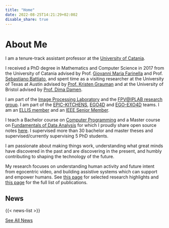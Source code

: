```yaml
---
title: "Home"
date: 2022-08-25T14:21:29+02:002
disable_share: true
---
```

<!-- <table class="twitter-sidebar">
<tr>
<td> -->
<h1>About Me</h1>

<p>I am a tenure-track assistant professor at the <a target="_blank" href="https://www.unict.it/">University of Catania</a>.</p> 
<p>I received a PhD degree in Mathematics and Computer Science in 2017 from the University of Catania advised by Prof. <a target="_blank" href="https://www.dmi.unict.it/farinella/">Giovanni Maria Farinella</a> and Prof. <a target="_blank" href="https://www.dmi.unict.it/~battiato/">Sebastiano Battiato</a>, and spent time as a visiting researcher at the University of Texas at Austin advised by <a target="_blank" href="https://www.cs.utexas.edu/~grauman/">Prof. Kristen Grauman</a> and at the University of Bristol advised by <a target="_blank" href="https://dimadamen.github.io/">Prof. Dima Damen</a>.</p>

<p>I am part of the <a target="_blank" href="http://iplab.dmi.unict.it">Image Processing Laboratory</a> and the <a target="_blank" href="http://iplab.dmi.unict.it/fpv/">FPV@IPLAB research group</a>.
I am part of the <a target="_blank" href="https://epic-kitchens.github.io/">EPIC-KITCHENS</a>, <a href="https://ego4d-data.org/" target="_blank">EGO4D</a> and <a href="https://ego-exo4d-data.org/" target="_blank">EGO-EXO4D</a> teams. I am an <a href="https://ellis.eu">ELLIS member</a> and an <a href="https://www.ieee.org">IEEE Senior Member</a>.</p>

<p>I teach a Bachelor course on <a href="/teaching/prog1/"> Computer Programming</a> and a Master course on <a href="">Fundamentals of Data Analysis</a> for which I proudly share open source notes <a href="https://antoninofurnari.github.io/fadlecturenotes/">here</a>. I supervised more than 30 bachelor and master theses and supervised/currently supervising 5 PhD students.</p>

<p>I am passionate about making things work, understanding what great minds have discovered in the past and are discovering in the present, and humbly contributing to shaping the technology of the future.</p>

<p>My research focuses on understanding human activity and future intent from egocentric video, and building assistive systems which can support and empower humans. See <a href="/research">this page</a> for selected research highlights and <a href="/publications">this page</a> for the full list of publications.</p>

<!-- 
Antonino Furnari is a tenure-track assistant professor at the <a target="_blank" href="https://www.unict.it/">University of Catania</a>. 
He received a PhD degree in Mathematics and Computer Science in 2017 from the same institution and spent time as a visiting researcher at the University of Texas at Austin and at the University of Bristol.
He belongs to the <a href="http://iplab.dmi.unict.it">Image Processing Laboratory</a> and the <a href="http://iplab.dmi.unict.it/fpv/">FPV@IPLAB research group</a>.
He has been working on First Person (Egocentric) Computer Vision since 2014 and he is part of the <a target="_blank" href="https://epic-kitchens.github.io/">EPIC-KITCHENS</a> and <a href="https://ego4d-data.org/" target="_blank">EGO4D</a> teams.
His research focuses on understanding human activity and future intent from egocentric video. -->


<!--I am an assistant Professor (RTD-b) at the University of Catania (<a target="_blank" href="https://www.unict.it/">https://www.unict.it/</a>) since 2022.
I received my bachelor's degree and master's degree in computer science (both cum laude) and my PhD in Mathematics and Computer Science in 2010, 2013, and 2017 respectively from the University of Catania. 
I am a member of the IPLAB (<a target="_blank" href="https://iplab.dmi.unict.it/fpv">https://iplab.dmi.unict.it/fpv</a>) research group since 2012 and I have authored two patents and more than 60 papers in international book chapters, international journals and international conference proceedings. 
I served as a contract professor at the Department of Mathematics and Computer science, University of Catania, Italy, since 2017. In these years, I have held courses on Programming Laboratories, Fundamentals of Data Analysis Laboratories, Statistical Laboratory in R, and Social Media Data Analysis.
In April 2021, I have achieved the Italian "Abilitazione Scientifica Nazionale" (ASN) for sectors "01/B1 Informatica" and "09/H1 Sistemi di Elaborazione delle Informazioni".
In 2020 and 2021 I have been guest editor for IEEE Transactions on Pattern Analysis and Image Intelligence (TPAMI) with a special issue on "Egocentric Perception". Since 2021, I serve as an associate editor for the Springer "The Visual Computer Journal".
I have been involved in the organization of several international events, such as the Assistive Computer Vision and Robotics (ACVR - https://iplab.dmi.unict.it/acvr2022/) workshop series (since 2016), the International Computer Vision Summer School (ICVSS - https://iplab.dmi.unict.it/icvss) (since 2017), the Egocentric Perception Interaction and Computing (EPIC - https://eyewear-computing.org/) workshop series (since 2018), and the EGO4D workshops and tutorials (since 2022 - https://ego4d-data.org/).
I serve as reviewer for the main international conferences in the fields of Computer Vision, Multimedia and Machine Learning, such as CVPR, ICCV, ECCV, NeurIPS, ICLR, WACV, ACM Multimedia, IJCAI, ICRA, ICPR, ICIAP, and for several journals, including IEEE Pattern Analysis and Machine Intelligence, International Journal of Computer Vision, Pattern Recognition, Computer Vision and Image Understanding, IEEE Circuits and Systems for Videos Technology and Pattern Recognition Letters.
Since 2016, I have held talks at universities, including the University of Bristol (UK), the University of Bern (CH), the University of Essex (UK), ETH (CH), at workshops (EgoApp 2019 in conjunction with BMVC 2019), and tutorials at conferences (ICIAP 2019, VISAPP 2019, VISAPP 2020, VISAPP 2021, ICIAP 2022).
Since 2021, I am co-founder and Chief R&D Officier of Next Vision s.r.l. (http://nextvisionlab.it/), a spin-off of the University of Catania which aims to build innovative Artificial Intelligence technologies to make machines able to perceive and understand the world exploiting fixed, mobile and wearable cameras. -->

<!-- # Affiliations

<style>
    table.affiliations {
        border:none;
    }

    table.affiliations td {
        vertical-align: middle;
        text-align:center;
    }

    table.affiliations td img {
        display:inline;
        margin: 0;
    }

    table.affiliations td:nth-child(2) {
        width:70%;
    }

    .overflow {
        overflow:scroll; 
        height:1000px;
    }

    ul.no-bullets {
        list-style-type: none; /* Remove bullets */
        padding: 0; /* Remove padding */
        margin: 0; /* Remove margins */
    }

    ul.no-bullets li {
        margin-bottom:1em;
    }
</style>

<table class="affiliations">
<tr>
    <td>
        <a href="https://iplab.dmi.unict.it/" target="_blank"><img src="images/iplab.jpeg"></a>
    </td>
    <td> <a href="https://iplab.dmi.unict.it/" target="_blank">Image Processing Laboratory</a></td>
</tr>
<tr>
    <td>
        <a href="https://iplab.dmi.unict.it/fpv/" target="_blank"><img src="images/fpv.png"></a>
    </td>
    <td> <a href="https://iplab.dmi.unict.it/fpv/" target="_blank">First Person (Egocentric) Vision @ IPLAB</a></td>
</tr>
<tr>
<td colspan=2><a href="https://www.nextvisionlab.it/" target="_blank"><img width=70% src="images/nextvision.png"></a></td>
</tr>
</table> -->

<!-- # Research Interests
My research interests concern mainly Computer Vision, with a particular focus on First Person (Egocentric) Vision and future predictions from egocentric vision. I am particularly interested in developing algorithms and systems to assist humans in their daily and work-related tasks through wearable devices equipped with vision capabilities (e.g., smart glasses). Please see <a href="/research/">my research page</a> for more details and research highlights and <a href="/publications/">my publication page</a> for the full list of publications. -->

<!--<div style="text-align:center"><a class="button" href="publications"> 
<svg class="svg-inline--fa fa-w-16" xmlns="http://www.w3.org/2000/svg" viewBox="0 0 448 512"><!--! Font Awesome Pro 6.1.2 by @fontawesome - https://fontawesome.com License - https://fontawesome.com/license (Commercial License) Copyright 2022 Fonticons, Inc. <path fill="currentColor" d="M384 32H64.01C28.66 32 .0085 60.65 .0065 96L0 415.1C-.002 451.3 28.65 480 64 480h232.1c25.46 0 49.88-10.12 67.89-28.12l55.88-55.89C437.9 377.1 448 353.6 448 328.1V96C448 60.8 419.2 32 384 32zM52.69 427.3C50.94 425.6 48 421.8 48 416l.0195-319.1C48.02 87.18 55.2 80 64.02 80H384c8.674 0 16 7.328 16 16v192h-88C281.1 288 256 313.1 256 344v88H64C58.23 432 54.44 429.1 52.69 427.3zM330.1 417.9C322.9 425.1 313.8 429.6 304 431.2V344c0-4.406 3.594-8 8-8h87.23c-1.617 9.812-6.115 18.88-13.29 26.05L330.1 417.9z"/></svg>
Publications
</a></div>-->
<!-- </td>
<td class="side"> -->
<!--<h1>Tweets</h1>
<a class="twitter-timeline" data-height="1100" data-dnt="true" href="https://twitter.com/anfurnari?ref_src=twsrc%5Etfw">Antonino's Tweets</a> <script async src="https://platform.twitter.com/widgets.js" charset="utf-8"></script>-->


## News
{{< news-list >}}

<p><a href="/news/">See All News</a></p>
